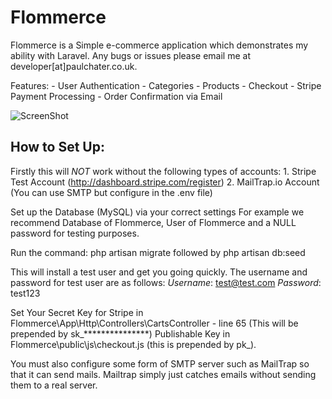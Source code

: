 # Flommerce

Flommerce is a Simple e-commerce application which demonstrates my ability with Laravel. Any bugs or issues please email me at developer[at]paulchater.co.uk.

Features:
	- User Authentication
	- Categories
	- Products
	- Checkout
    - Stripe Payment Processing
    - Order Confirmation via Email

![ScreenShot](https://raw.githubusercontent.com/pchater/flommerce.dev/master/public/img/stripe-payment-success-scrot.png)

How to Set Up:
---
Firstly this will *NOT* work without the following types of accounts:
    1. Stripe Test Account (http://dashboard.stripe.com/register)
    2. MailTrap.io Account (You can use SMTP but configure in the .env file)

Set up the Database (MySQL) via your correct settings For example we recommend
Database of Flommerce, User of Flommerce and a NULL password for testing purposes.

Run the command: php artisan migrate followed by php artisan db:seed

This will install a test user and get you going quickly. The username and password for test user are as follows:
    *Username*: test@test.com
    *Password*: test123
    
Set Your Secret Key for Stripe in Flommerce\App\Http\Controllers\CartsController - line 65 (This will be prepended by sk_***************)
Publishable Key in Flommerce\public\js\checkout.js (this is prepended by pk_).

You must also configure some form of SMTP server such as MailTrap so that it can send mails. Mailtrap simply just catches emails without sending them to a real server.
